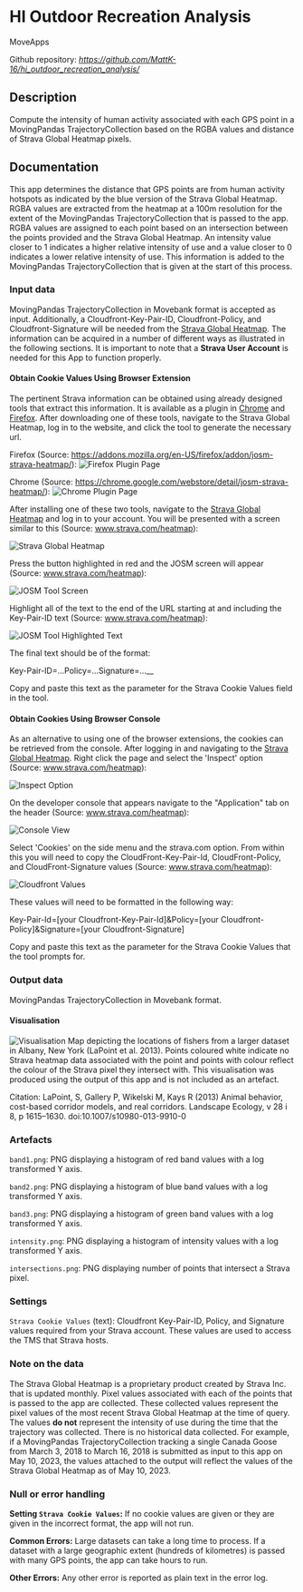 # HI Outdoor Recreation Analysis

MoveApps

Github repository: *https://github.com/MattK-16/hi_outdoor_recreation_analysis/*

## Description
Compute the intensity of human activity associated with each GPS point in a MovingPandas TrajectoryCollection based on the RGBA values and distance of Strava Global Heatmap pixels. 

## Documentation
This app determines the distance that GPS points are from human activity hotspots as indicated by the blue version of the Strava Global Heatmap. RGBA values are extracted from the heatmap at a 100m resolution for the extent of the MovingPandas TrajectoryCollection that is passed to the app. RGBA values are assigned to each point based on an intersection between the points provided and the Strava Global Heatmap. An intensity value closer to 1 indicates a higher relative intensity of use and a value closer to 0 indicates a lower relative intensity of use. This information is added to the MovingPandas TrajectoryCollection that is given at the start of this process.

### Input data
MovingPandas TrajectoryCollection in Movebank format is accepted as input. Additionally, a Cloudfront-Key-Pair-ID, Cloudfront-Policy, and Cloudfront-Signature will be needed from the [Strava Global Heatmap](www.strava.com/heatmap). The information can be acquired in a number of different ways as illustrated in the following sections. It is important to note that a **Strava User Account** is needed for this App to function properly.  

#### Obtain Cookie Values Using Browser Extension
The pertinent Strava information can be obtained using already designed tools that extract this information. It is available as a plugin in [Chrome](https://chrome.google.com/webstore/detail/josm-strava-heatmap/) and [Firefox](https://addons.mozilla.org/en-US/firefox/addon/josm-strava-heatmap/). After downloading one of these tools, navigate to the Strava Global Heatmap, log in to the website, and click the tool to generate the necessary url.

Firefox (Source: https://addons.mozilla.org/en-US/firefox/addon/josm-strava-heatmap/):
![Firefox Plugin Page](./documentation/firefoxStravaPlugin.png)

Chrome (Source: https://chrome.google.com/webstore/detail/josm-strava-heatmap/):
![Chrome Plugin Page](./documentation/chromeStravaPlugin.png)


After installing one of these two tools, navigate to the [Strava Global Heatmap](www.strava.com/heatmap) and log in to your account. You will be presented with a screen similar to this (Source: www.strava.com/heatmap):

![Strava Global Heatmap](./documentation/stravaHeatmapWithButton.png)


Press the button highlighted in red and the JOSM screen will appear (Source: www.strava.com/heatmap):

![JOSM Tool Screen](./documentation/keyPolicySigFormat.png)


Highlight all of the text to the end of the URL starting at and including the Key-Pair-ID text (Source: www.strava.com/heatmap):

![JOSM Tool Highlighted Text](./documentation/keyPolicySigFormatHighlighted.png)


The final text should be of the format:

Key-Pair-ID=...Policy=...Signature=...__

Copy and paste this text as the parameter for the Strava Cookie Values field in the tool.

#### Obtain Cookies Using Browser Console
As an alternative to using one of the browser extensions, the cookies can be retrieved from the console. After logging in and navigating to the [Strava Global Heatmap](www.strava.com/heatmap). Right click the page and select the 'Inspect' option (Source: www.strava.com/heatmap):

![Inspect Option](./documentation/consoleInspect.png)


On the developer console that appears navigate to the "Application" tab on the header (Source: www.strava.com/heatmap):

![Console View](./documentation/consoleView.png)


Select 'Cookies' on the side menu and the strava.com option. From within this you will need to copy the CloudFront-Key-Pair-Id, CloudFront-Policy, and CloudFront-Signature values (Source: www.strava.com/heatmap):

![Cloudfront Values](./documentation/consoleCookieLocation.png)


These values will need to be formatted in the following way:

Key-Pair-Id=\[your Cloudfront-Key-Pair-Id\]&Policy=\[your Cloudfront-Policy\]&Signature=\[your Cloudfront-Signature\]

Copy and paste this text as the parameter for the Strava Cookie Values that the tool prompts for.

### Output data
MovingPandas TrajectoryCollection in Movebank format.

#### Visualisation

![Visualisation](./documentation/readMeImage.png)
Map depicting the locations of fishers from a larger dataset in Albany, New York (LaPoint et al. 2013). Points coloured white indicate no Strava heatmap data associated with the point and points with colour reflect the colour of the Strava pixel they intersect with. This visualisation was produced using the output of this app and is not included as an artefact.

Citation:
LaPoint, S, Gallery P, Wikelski M, Kays R (2013) Animal behavior, cost-based corridor models, and real corridors. Landscape Ecology, v 28 i 8, p 1615–1630. doi:10.1007/s10980-013-9910-0

### Artefacts
`band1.png`: PNG displaying a histogram of red band values with a log transformed Y axis.

`band2.png`: PNG displaying a histogram of blue band values with a log transformed Y axis.

`band3.png`: PNG displaying a histogram of green band values with a log transformed Y axis.

`intensity.png`: PNG displaying a histogram of intensity values with a log transformed Y axis.

`intersections.png`: PNG displaying number of points that intersect a Strava pixel.

### Settings 

`Strava Cookie Values` (text): Cloudfront Key-Pair-ID, Policy, and Signature values required from your Strava account. These values are used to access the TMS that Strava hosts. 

### Note on the data

The Strava Global Heatmap is a proprietary product created by Strava Inc. that is updated monthly. Pixel values associated with each of the points that is passed to the app are collected. These collected values represent the pixel values of the most recent Strava Global Heatmap at the time of query. The values **do not** represent the intensity of use during the time that the trajectory was collected. There is no historical data collected. For example, if a MovingPandas TrajectoryCollection tracking a single Canada Goose from March 3, 2018 to March 16, 2018 is submitted as input to this app on May 10, 2023, the values attached to the output will reflect the values of the Strava Global Heatmap as of May 10, 2023. 

### Null or error handling

**Setting `Strava Cookie Values`:** If no cookie values are given or they are given in the incorrect format, the app will not run.

**Common Errors:** Large datasets can take a long time to process. If a dataset with a large geographic extent (hundreds of kilometres) is passed with many GPS points, the app can take hours to run. 

**Other Errors:** Any other error is reported as plain text in the error log.
